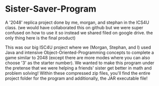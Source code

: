 # Sister-Saver-Program
A '2048' replica project done by me, morgan, and stephan in the ICS4U class. (we would have collaborated this on github but we were super confused on how to use it so instead we shared filed on google drive. the only thing here is the final product)

This was our big ISC4U project where we (Morgan, Stephan, and I) used Java and intensive Object-Oriented-Programming concepts to complete a game similar to 2048 (except there are more modes where you can also choose '3' as the starter number). We wanted to make this program under the pretense that we were helping a friends' sister get better in math and problem solving! Within these compressed zip files, you'll find the entire project folder for the program and additionally, the JAR executable file!
